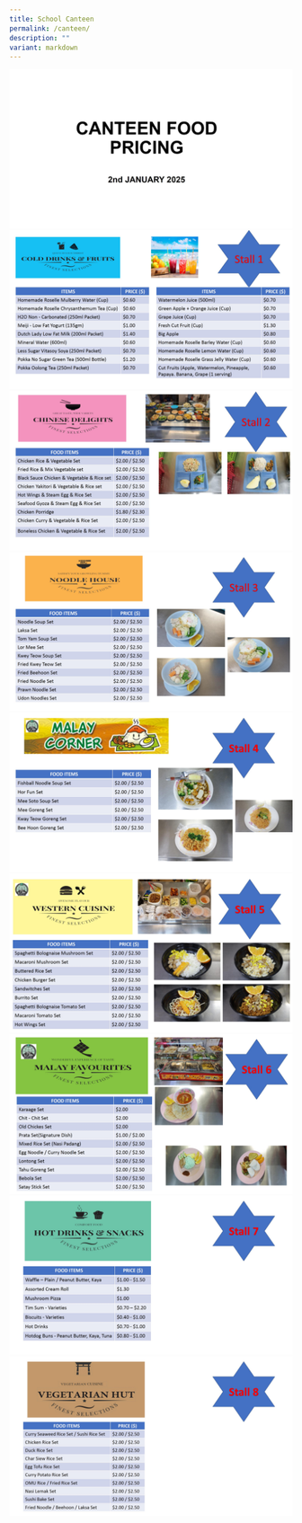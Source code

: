 ```yaml
---
title: School Canteen
permalink: /canteen/
description: ""
variant: markdown
---
```

![](/images/Canteen/Canteen_Pricing_for_2025_conv_1.jpg)
![](/images/Canteen/Canteen_Pricing_for_2025_conv_2.jpg)
![](/images/Canteen/Canteen_Pricing_for_2025_conv_3.jpg)
![](/images/Canteen/Canteen_Pricing_for_2025_conv_4.jpg)
![](/images/Canteen/Canteen_Pricing_for_2025_conv_5.jpg)
![](/images/Canteen/Canteen_Pricing_for_2025_conv_6.jpg)
![](/images/Canteen/Canteen_Pricing_for_2025_conv_7.jpg)
![](/images/Canteen/Canteen_Pricing_for_2025_conv_8.jpg)
![](/images/Canteen/Canteen_Pricing_for_2025_conv_9.jpg)